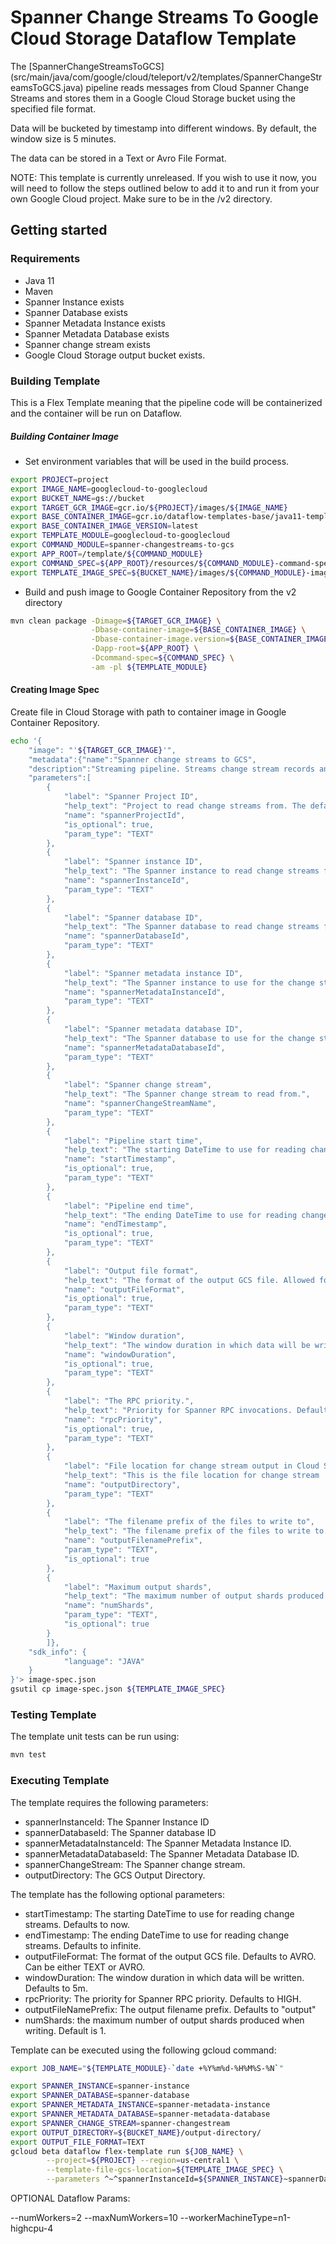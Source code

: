 # Spanner Change Streams To Google Cloud Storage Dataflow Template

The [SpannerChangeStreamsToGCS]
(src/main/java/com/google/cloud/teleport/v2/templates/SpannerChangeStreamsToGCS.java)
pipeline reads messages from Cloud Spanner Change Streams and stores them in a
Google Cloud Storage bucket using the specified file format.

Data will be bucketed by timestamp into different windows. By default, the
window size is 5 minutes.

The data can be stored in a Text or Avro File Format.

NOTE: This template is currently unreleased. If you wish to use it now, you
will need to follow the steps outlined below to add it to and run it from
your own Google Cloud project. Make sure to be in the /v2 directory.

## Getting started

### Requirements
* Java 11
* Maven
* Spanner Instance exists
* Spanner Database exists
* Spanner Metadata Instance exists
* Spanner Metadata Database exists
* Spanner change stream exists
* Google Cloud Storage output bucket exists.

### Building Template
This is a Flex Template meaning that the pipeline code will be containerized and the container will be
run on Dataflow.

##### Building Container Image

* Set environment variables that will be used in the build process.

```sh
export PROJECT=project
export IMAGE_NAME=googlecloud-to-googlecloud
export BUCKET_NAME=gs://bucket
export TARGET_GCR_IMAGE=gcr.io/${PROJECT}/images/${IMAGE_NAME}
export BASE_CONTAINER_IMAGE=gcr.io/dataflow-templates-base/java11-template-launcher-base
export BASE_CONTAINER_IMAGE_VERSION=latest
export TEMPLATE_MODULE=googlecloud-to-googlecloud
export COMMAND_MODULE=spanner-changestreams-to-gcs
export APP_ROOT=/template/${COMMAND_MODULE}
export COMMAND_SPEC=${APP_ROOT}/resources/${COMMAND_MODULE}-command-spec.json
export TEMPLATE_IMAGE_SPEC=${BUCKET_NAME}/images/${COMMAND_MODULE}-image-spec.json
```
* Build and push image to Google Container Repository from the v2 directory

```sh
mvn clean package -Dimage=${TARGET_GCR_IMAGE} \
                  -Dbase-container-image=${BASE_CONTAINER_IMAGE} \
                  -Dbase-container-image.version=${BASE_CONTAINER_IMAGE_VERSION} \
                  -Dapp-root=${APP_ROOT} \
                  -Dcommand-spec=${COMMAND_SPEC} \
                  -am -pl ${TEMPLATE_MODULE}
```

#### Creating Image Spec

Create file in Cloud Storage with path to container image in Google Container Repository.

```sh
echo '{
    "image": "'${TARGET_GCR_IMAGE}'",
    "metadata":{"name":"Spanner change streams to GCS",
    "description":"Streaming pipeline. Streams change stream records and writes them into a Google Cloud Storage bucket. Note the created pipeline will run on Dataflow Runner V2",
    "parameters":[
        {
            "label": "Spanner Project ID",
            "help_text": "Project to read change streams from. The default for this parameter is the project where the Dataflow pipeline is running.",
            "name": "spannerProjectId",
            "is_optional": true,
            "param_type": "TEXT"
        },
        {
            "label": "Spanner instance ID",
            "help_text": "The Spanner instance to read change streams from.",
            "name": "spannerInstanceId",
            "param_type": "TEXT"
        },
        {
            "label": "Spanner database ID",
            "help_text": "The Spanner database to read change streams from.",
            "name": "spannerDatabaseId",
            "param_type": "TEXT"
        },
        {
            "label": "Spanner metadata instance ID",
            "help_text": "The Spanner instance to use for the change stream metadata table.",
            "name": "spannerMetadataInstanceId",
            "param_type": "TEXT"
        },
        {
            "label": "Spanner metadata database ID",
            "help_text": "The Spanner database to use for the change stream metadata table.",
            "name": "spannerMetadataDatabaseId",
            "param_type": "TEXT"
        },
        {
            "label": "Spanner change stream",
            "help_text": "The Spanner change stream to read from.",
            "name": "spannerChangeStreamName",
            "param_type": "TEXT"
        },
        {
            "label": "Pipeline start time",
            "help_text": "The starting DateTime to use for reading change streams (https://tools.ietf.org/html/rfc3339). Defaults to now.",
            "name": "startTimestamp",
            "is_optional": true,
            "param_type": "TEXT"
        },
        {
            "label": "Pipeline end time",
            "help_text": "The ending DateTime to use for reading change streams (https://tools.ietf.org/html/rfc3339). Defaults to max, which represents an infinite time in the future.",
            "name": "endTimestamp",
            "is_optional": true,
            "param_type": "TEXT"
        },
        {
            "label": "Output file format",
            "help_text": "The format of the output GCS file. Allowed formats are TEXT, AVRO. Default is AVRO.",
            "name": "outputFileFormat",
            "is_optional": true,
            "param_type": "TEXT"
        },
        {
            "label": "Window duration",
            "help_text": "The window duration in which data will be written. Defaults to 5m. Allowed formats are: <int>s (for seconds, example: 5s), <int>m (for minutes, example: 12m), <int>h (for hours, example: 2h).",
            "name": "windowDuration",
            "is_optional": true,
            "param_type": "TEXT"
        },
        {
            "label": "The RPC priority.",
            "help_text": "Priority for Spanner RPC invocations. Defaults to HIGH. Allowed priorities are LOW, MEDIUM,HIGH. Defaults to HIGH",
            "name": "rpcPriority",
            "is_optional": true,
            "param_type": "TEXT"
        },
        {
            "label": "File location for change stream output in Cloud Storage",
            "help_text": "This is the file location for change stream  output in Cloud Storage, in the format: gs://${BUCKET}/${ROOT_PATH}/.",
            "name": "outputDirectory",
            "param_type": "TEXT"
        },
        {
            "label": "The filename prefix of the files to write to",
            "help_text": "The filename prefix of the files to write to. Default file prefix is set to \"output\"",
            "name": "outputFilenamePrefix",
            "param_type": "TEXT",
            "is_optional": true
        },
        {
            "label": "Maximum output shards",
            "help_text": "The maximum number of output shards produced when writing. Default number is runner defined",
            "name": "numShards",
            "param_type": "TEXT",
            "is_optional": true
        }
        ]},
    "sdk_info": {
            "language": "JAVA"
    }
}'> image-spec.json
gsutil cp image-spec.json ${TEMPLATE_IMAGE_SPEC}
```


### Testing Template

The template unit tests can be run using:
```sh
mvn test
```

### Executing Template

The template requires the following parameters:
* spannerInstanceId: The Spanner Instance ID
* spannerDatabaseId: The Spanner database ID
* spannerMetadataInstanceId: The Spanner Metadata Instance ID.
* spannerMetadataDatabaseId: The Spanner Metadata Database ID.
* spannerChangeStream: The Spanner change stream.
* outputDirectory: The GCS Output Directory.

The template has the following optional parameters:
* startTimestamp: The starting DateTime to use for reading change streams. Defaults to now.
* endTimestamp: The ending DateTime to use for reading change streams. Defaults to infinite.
* outputFileFormat: The format of the output GCS file. Defaults to AVRO. Can be either TEXT or AVRO.
* windowDuration: The window duration in which data will be written. Defaults to 5m.
* rpcPriority: The priority for Spanner RPC priority. Defaults to HIGH.
* outputFileNamePrefix: The output filename prefix. Defaults to "output"
* numShards: the maximum number of output shards produced when writing. Default is 1.

Template can be executed using the following gcloud command:

```sh
export JOB_NAME="${TEMPLATE_MODULE}-`date +%Y%m%d-%H%M%S-%N`"

export SPANNER_INSTANCE=spanner-instance
export SPANNER_DATABASE=spanner-database
export SPANNER_METADATA_INSTANCE=spanner-metadata-instance
export SPANNER_METADATA_DATABASE=spanner-metadata-database
export SPANNER_CHANGE_STREAM=spanner-changestream
export OUTPUT_DIRECTORY=${BUCKET_NAME}/output-directory/
export OUTPUT_FILE_FORMAT=TEXT
gcloud beta dataflow flex-template run ${JOB_NAME} \
        --project=${PROJECT} --region=us-central1 \
        --template-file-gcs-location=${TEMPLATE_IMAGE_SPEC} \
        --parameters ^~^spannerInstanceId=${SPANNER_INSTANCE}~spannerDatabaseId=${SPANNER_DATABASE}~spannerMetadataInstanceId=${SPANNER_METADATA_INSTANCE}~spannerMetadataDatabaseId=${SPANNER_METADATA_DATABASE}~spannerChangeStreamName=${SPANNER_CHANGE_STREAM}~outputDirectory=${OUTPUT_DIRECTORY}~outputFileFormat=${OUTPUT_FILE_FORMAT}

```

OPTIONAL Dataflow Params:

--numWorkers=2
--maxNumWorkers=10
--workerMachineType=n1-highcpu-4
